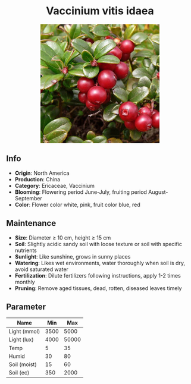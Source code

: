 <h1 align='center'>Vaccinium vitis idaea</h1>
<p align="center">
    <img 
        align='center'
        width='320'
        src="../images/vaccinium vitis idaea.png" 
        alt='Vaccinium vitis idaea' />
</p>

## Info

 - **Origin**: North America
 - **Production**: China
 - **Category**: Ericaceae, Vaccinium
 - **Blooming**: Flowering period June-July, fruiting period August-September
 - **Color**: Flower color white, pink, fruit color blue, red

## Maintenance

 - **Size**: Diameter ≥ 10 cm, height ≥ 15 cm
 - **Soil**: Slightly acidic sandy soil with loose texture or soil with specific nutrients
 - **Sunlight**: Like sunshine, grows in sunny places
 - **Watering**: Likes wet environments, water thoroughly when soil is dry, avoid saturated water
 - **Fertilization**: Dilute fertilizers following instructions, apply 1-2 times monthly
 - **Pruning**: Remove aged tissues, dead, rotten, diseased leaves timely

## Parameter

| Name         | Min  | Max   |
|--------------|------|-------|
| Light (mmol) | 3500 | 5000  |
| Light (lux)  | 4000 | 50000 |
| Temp         | 5    | 35    |
| Humid        | 30   | 80    |
| Soil (moist) | 15   | 60    |
| Soil (ec)    | 350  | 2000  |